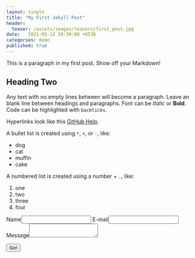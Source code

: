 ```yaml
---
layout: single
title: "My First Jekyll Post"
header:
  teaser: /assets/images/teasers/first_post.jpg
date:   2021-05-12 20:30:00 +0530
categories: demo
published: true
---
```


This is a paragraph in my first post.
Show off your Markdown!

## Heading Two 

Any text with no empty lines between will become a paragraph.
Leave an blank line between headings and paragraphs.
Font can be *Italic* or **Bold**.
Code can be highlighted with `backticks`.

Hyperlinks look like this [GitHub Help](https://help.github.com/).

A bullet list is created using `*`, `+`, or `-`, like:

- dog
- cat
- muffin
- cake

A numbered list is created using a number + `.`, like:

1. one
2. two
6. three
2. four


<form method="POST" action="https://staticman-comment-kartik727.herokuapp.com/v3/entry/github/kartik727/kartik727.github.io/main/comments">
  <input name="options[redirect]" type="hidden" value="https://kartik727.github.io/">
  <!-- e.g. "2016-01-02-this-is-a-post" -->
  <input name="options[slug]" type="hidden" value="{{ page.slug }}">
  <label>Name<input name="fields[name]" type="text"></label>
  <label>E-mail<input name="fields[email]" type="email"></label>
  <label>Message<textarea name="fields[message]"></textarea></label>
  
  <button type="submit">Go!</button>
</form>
